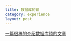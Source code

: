 ```yaml
---
title: 数据库的锁
category: experience
layout: post
---
```

[一篇很棒的介绍数据库锁的文章](http://www.cnblogs.com/zhouqianhua/archive/2011/04/15/2017049.html)